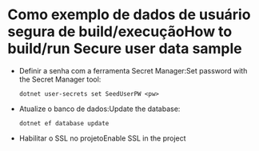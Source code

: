 # <a name="how-to-buildrun-secure-user-data-sample"></a><span data-ttu-id="df5b7-101">Como exemplo de dados de usuário segura de build/execução</span><span class="sxs-lookup"><span data-stu-id="df5b7-101">How to build/run Secure user data sample</span></span>

* <span data-ttu-id="df5b7-102">Definir a senha com a ferramenta Secret Manager:</span><span class="sxs-lookup"><span data-stu-id="df5b7-102">Set password with the Secret Manager tool:</span></span>

  `dotnet user-secrets set SeedUserPW <pw>`

* <span data-ttu-id="df5b7-103">Atualize o banco de dados:</span><span class="sxs-lookup"><span data-stu-id="df5b7-103">Update the database:</span></span>

    `dotnet ef database update`

* <span data-ttu-id="df5b7-104">Habilitar o SSL no projeto</span><span class="sxs-lookup"><span data-stu-id="df5b7-104">Enable SSL in the project</span></span>
